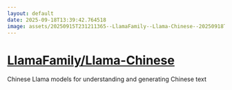 ```yaml
---
layout: default
date: 2025-09-18T13:39:42.764518
image: assets/20250915T231211365--LlamaFamily--Llama-Chinese--20250918T051221413--cropped.png
---
```


# [LlamaFamily/Llama-Chinese](https://github.com/LlamaFamily/Llama-Chinese)

Chinese Llama models for understanding and generating Chinese text
